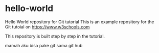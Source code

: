 # hello-world

Hello World repository for Git tutorial
This is an example repository for the Git tutoial on https://www.w3schools.com

This repository is built step by step in the tutorial.

mamah aku bisa pake git sama git hub
